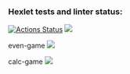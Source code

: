 ### Hexlet tests and linter status:
[![Actions Status](https://github.com/CherepovAlex/java-project-61/actions/workflows/hexlet-check.yml/badge.svg)](https://github.com/CherepovAlex/java-project-61/actions)
<a href="https://codeclimate.com/github/CherepovAlex/java-project-61/maintainability"><img src="https://api.codeclimate.com/v1/badges/17c8d2a9f2c963835231/maintainability" /></a>

even-game
<a href="https://asciinema.org/a/MJCfz9m9LyO8g4focg7BcGqIj" target="_blank"><img src="https://asciinema.org/a/MJCfz9m9LyO8g4focg7BcGqIj.svg" /></a>

calc-game
<a href="https://asciinema.org/a/3C7xMn7McFsQsiNKwTXcPEF6V" target="_blank"><img src="https://asciinema.org/a/3C7xMn7McFsQsiNKwTXcPEF6V.svg" /></a>